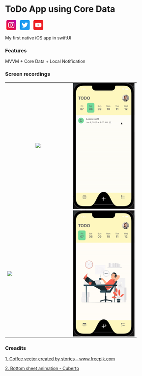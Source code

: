 


# ToDo App using Core Data

   <a href="https://www.instagram.com/watery_desert/">
   <img src="https://raw.githubusercontent.com/watery-desert/assets/main/social_logo/instagram.png" height="32" alt="instagram: watery_desert"></a>
   <a href="https://twitter.com/watery_desert">
   <img src="https://raw.githubusercontent.com/watery-desert/assets/main/social_logo/twitter.png" height="32" alt="twitter: watery_desert"></a>
   <a href="https://www.youtube.com/channel/UCMr8V70B4402CNOJEYQ30Qg">
   <img src="https://raw.githubusercontent.com/watery-desert/assets/main/social_logo/youtube.png" height="32" alt="youtube: watery_desert"></a>

My first native iOS app in swiftUI

### Features

MVVM + Core Data + Local Notification



### Screen recordings

<table>
   <tr>
      <td align="center">
         <img src="https://raw.githubusercontent.com/watery-desert/assets/main/ToDoCoreData/DataPersistence.gif" width="200"/>
      </td>
      <td align="center">
         <img align="right" src="https://raw.githubusercontent.com/watery-desert/assets/main/ToDoCoreData/DeleteToDo.gif" width="200"/>
      </td>
   </tr>
   <tr>
      <td align="center">
         <img align="left" src="https://raw.githubusercontent.com/watery-desert/assets/main/ToDoCoreData/Notification.gif" width="200"/>
      </td>
      <td align="center">
         <img align="left" src="https://raw.githubusercontent.com/watery-desert/assets/main/ToDoCoreData/Sheet.gif" width="200"/>
      </td>      
   </tr>
</table>

### Creadits

<a href="https://www.freepik.com/vectors/coffee">1. Coffee vector created by stories - www.freepik.com</a>
<div>
<a href="https://dribbble.com/shots/16313039-Liquid-Navigation-Design-Course-Trailer">2. Bottom sheet animation - Cuberto</a>
